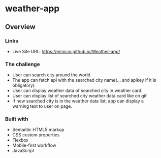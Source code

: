 # weather-app

## Overview

### Links

- Live Site URL:   https://emircin.github.io/Weather-app/


### The challenge

 - User can search city around the world.
  - The app can fetch api with the searched city name(... and apikey if it is obligatory).
  - User can display weather data of searched city in weather card.
  - User can display list of searched city weather data card like on gif.
  - If new searched city is in the weather data list, app can display a warning text to user on page.


### Built with

- Semantic HTML5 markup
- CSS custom properties
- Flexbox
- Mobile-first workflow
- JavaScript

